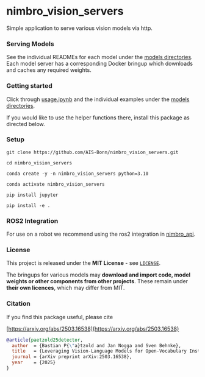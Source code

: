 # nimbro_vision_servers

Simple application to serve various vision models via http.

### Serving Models

See the individual READMEs for each model under the [models directories](./models/). Each model server has a corresponding Docker bringup which downloads and caches any required weights.

### Getting started

Click through [usage.ipynb](./example/usage.ipynb) and the individual examples under the [models directories](./models/). 

If you would like to use the helper functions there, install this package as directed below.

### Setup

```
git clone https://github.com/AIS-Bonn/nimbro_vision_servers.git
```

```
cd nimbro_vision_servers
```

```
conda create -y -n nimbro_vision_servers python=3.10
```

```
conda activate nimbro_vision_servers
```

```
pip install jupyter
```

```
pip install -e .
```

### ROS2 Integration

For use on a robot we recommend using the ros2 integration in [nimbro_api](https://github.com/AIS-Bonn/nimbro_api).

### License

This project is released under the **MIT License** - see [`LICENSE`](./LICENSE).

The bringups for various models may **download and import code, model weights or other components
from other projects**. These remain under **their own licences**, which may differ from MIT.

### Citation

If you find this package useful, please cite

[https://arxiv.org/abs/2503.16538](https://arxiv.org/abs/2503.16538)

```bibtex
@article{paetzold25detector,
  author  = {Bastian P{\"a}tzold and Jan Nogga and Sven Behnke},
  title   = {Leveraging Vision-Language Models for Open-Vocabulary Instance Segmentation and Tracking},
  journal = {arXiv preprint arXiv:2503.16538},
  year    = {2025}
}
